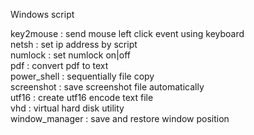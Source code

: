 Windows script

key2mouse       : send mouse left click event using keyboard  
netsh           : set ip address by script  
numlock         : set numlock on|off  
pdf             : convert pdf to text  
power_shell     : sequentially file copy  
screenshot      : save screenshot file automatically  
utf16           : create utf16 encode text file  
vhd             : virtual hard disk utility  
window_manager  : save and restore window position  


